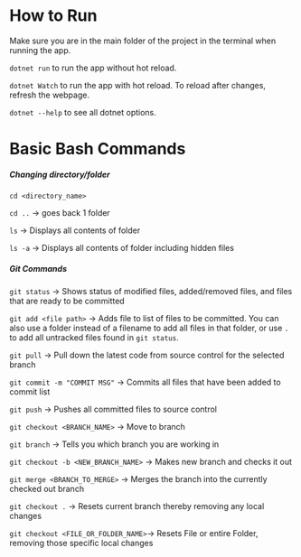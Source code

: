 # How to Run

Make sure you are in the main folder of the project in the terminal when running the app.

```dotnet run``` to run the app without hot reload.

```dotnet Watch``` to run the app with hot reload. To reload after changes, refresh the webpage.

```dotnet --help``` to see all dotnet options.

# Basic Bash Commands

##### Changing directory/folder

```cd <directory_name>```

```cd ..``` -> goes back 1 folder

```ls``` -> Displays all contents of folder

```ls -a``` -> Displays all contents of folder including hidden files

##### Git Commands

```git status``` -> Shows status of modified files, added/removed files, and files that are ready to be committed

```git add <file path>``` -> Adds file to list of files to be committed. You can also use a folder instead of a filename to add all files in that folder, or use ```.``` to add all untracked files found in ```git status```.

```git pull``` -> Pull down the latest code from source control for the selected branch

```git commit -m "COMMIT MSG"``` -> Commits all files that have been added to commit list

```git push``` -> Pushes all committed files to source control

```git checkout <BRANCH_NAME>``` -> Move to branch

```git branch``` -> Tells you which branch you are working in

```git checkout -b <NEW_BRANCH_NAME>``` -> Makes new branch and checks it out

```git merge <BRANCH_TO_MERGE>``` -> Merges the branch into the currently checked out branch

```git checkout .``` -> Resets current branch thereby removing any local changes

```git checkout <FILE_OR_FOLDER_NAME>```-> Resets File or entire Folder, removing those specific local changes














